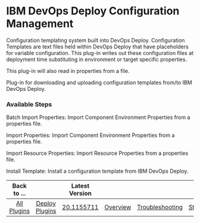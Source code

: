 
# IBM DevOps Deploy Configuration Management

Configuration templating system built into DevOps Deploy. Configuration Templates are text files held within DevOps Deploy that have placeholders for variable configuration. This plug-in writes out these configuration files at deployment time substituting in environment or target specific properties.

This plug-in will also read in properties from a file.

Plug-in for downloading and uploading configuration templates from/to IBM DevOps Deploy.


### Available Steps

Batch Import Properties: Import Component Environment Properties from a properties file.

Import Properties: Import Component Environment Properties from a properties file.

Import Resource Properties: Import Resource Properties from a properties file.

Install Template: Install a configuration template from IBM DevOps Deploy.



|Back to ...||Latest Version|||||
| :---: | :---: | :---: | :---: | :---: | :---: | :---: |
|[All Plugins](../../index.md)|[Deploy Plugins](../README.md)|[20.1155711](https://raw.githubusercontent.com/UrbanCode/IBM-UCD-PLUGINS/main/files/uDeployConfigManagement/ucd-uDeployConfigManagement-20.1155711.zip)|[Overview](overview.md)|[Troubleshooting](troubleshooting.md)|[Steps](steps.md)|[Downloads](downloads.md)|
